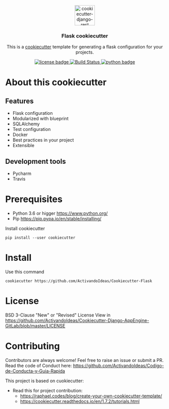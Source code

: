 <div align="center">
  <img width="64" src="https://avatars1.githubusercontent.com/u/66532658?s=400&u=f2457dec96897c5dbc843372ec8b325589ab84d5&v=4" alt="cookiecutter-django-rest">
  <h3 align="center">Flask cookiecutter</h3>
  <p align="center">
    This is a <a href="https://github.com/cookiecutter/cookiecutter" target="__blank">cookiecutter</a> template for generating a flask configuration for your projects.
  </p>
  <p align="center">
    <a href="https://github.com/ActivandoIdeas/Cookiecutter-Django-AppEngine-GitLab/blob/master/LICENSE">
      	<img src="https://img.shields.io/badge/License-BSD3-blue.svg"  alt="license badge"/>
    </a>
    <a href="https://travis-ci.org/ActivandoIdeas/Cookiecutter-Django-AppEngine-GitLab">
        <img src="https://img.shields.io/travis/ActivandoIdeas/Cookiecutter-Django-AppEngine-GitLab.svg?label=django-cookiecutter" alt="Build Status">
    </a>
    <a href="https://www.python.org/">
        <img src="https://img.shields.io/pypi/pyversions/Django.svg?style=flat-square"  alt="python badge">
    </a>
  </p>
</div>

# About this cookiecutter

## Features

- Flask configuration
- Modularized with blueprint
- SQLAlchemy
- Test configuration
- Docker
- Best practices in your project
- Extensible

## Development tools

- Pycharm
- Travis

# Prerequisites

* Python 3.6 or higger https://www.python.org/
* Pip https://pip.pypa.io/en/stable/installing/

Install cookiecutter

```shell
pip install --user cookiecutter
```

# Install

Use this command

```shell
cookiecutter https://github.com/ActivandoIdeas/Cookiecutter-Flask
```

# License

BSD 3-Clause "New" or "Revised" License
View in https://github.com/ActivandoIdeas/Cookiecutter-Django-AppEngine-GitLab/blob/master/LICENSE

# Contributing

Contributors are always welcome!
Feel free to raise an issue or submit a PR.
Read the code of Conduct here: https://github.com/ActivandoIdeas/Codigo-de-Conducta-y-Guia-Rapida

This project is based on cuokiecutter: 
* Read this for project contribution: 
    * https://raphael.codes/blog/create-your-own-cookiecutter-template/
    * https://cookiecutter.readthedocs.io/en/1.7.2/tutorials.html